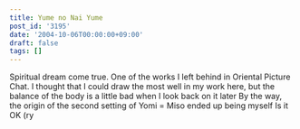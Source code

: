 ```yaml
---
title: Yume no Nai Yume
post_id: '3195'
date: '2004-10-06T00:00:00+09:00'
draft: false
tags: []
---
```


Spiritual dream come true. One of the works I left behind in Oriental Picture Chat. I thought that I could draw the most well in my work here, but the balance of the body is a little bad when I look back on it later By the way, the origin of the second setting of Yomi = Miso ended up being myself Is it OK (ry